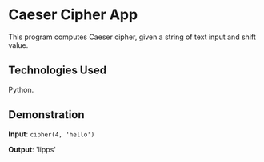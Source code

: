 # Caeser Cipher App

This program computes Caeser cipher, given a string of text input and shift value.

## Technologies Used
Python.

## Demonstration

**Input**: `cipher(4, 'hello')`

**Output**: 'lipps'
